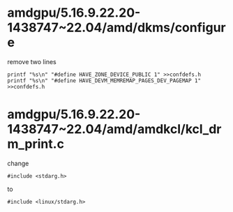 # amdgpu/5.16.9.22.20-1438747~22.04/amd/dkms/configure

remove two lines

```
printf "%s\n" "#define HAVE_ZONE_DEVICE_PUBLIC 1" >>confdefs.h
printf "%s\n" "#define HAVE_DEVM_MEMREMAP_PAGES_DEV_PAGEMAP 1" >>confdefs.h
```

# amdgpu/5.16.9.22.20-1438747~22.04/amd/amdkcl/kcl_drm_print.c

change

```
#include <stdarg.h>
```

to

```
#include <linux/stdarg.h>
```
